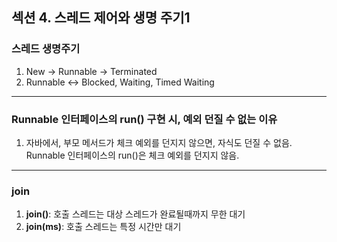 ## 섹션 4. 스레드 제어와 생명 주기1

### 스레드 생명주기

1.  New -> Runnable -> Terminated
2. Runnable <-> Blocked, Waiting, Timed Waiting

---

### Runnable 인터페이스의 run() 구현 시, 예외 던질 수 없는 이유

1.  자바에서, 부모 메서드가 체크 예외를 던지지 않으면, 자식도 던질 수 없음.
	Runnable 인터페이스의 run()은 체크 예외를 던지지 않음.

---

### join

1.  **join()**: 호출 스레드는 대상 스레드가 완료될때까지 무한 대기
2. **join(ms)**: 호출 스레드는 특정 시간만 대기